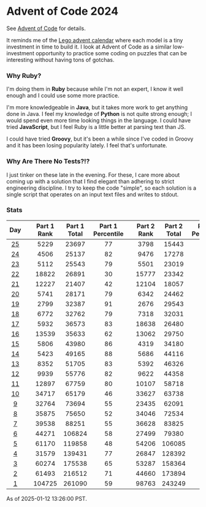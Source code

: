 # Advent of Code 2024

See [Advent of Code](https://adventofcode.com/2024/) for details.

It reminds me of the
[Lego advent calendar](https://www.lego.com/en-us/holiday-gifts/advent-calendars)
where each model is a tiny investment in time to build it.  I look at Advent of
Code as a similar low-investment opportunity to practice some coding on puzzles
that can be interesting without having tons of gotchas.

### Why Ruby?

I'm doing them in **Ruby** because while I'm not an expert, I know it well
enough and I could use some more practice.

I'm more knowledgeable in **Java**, but it takes more work to get anything done
in Java.  I feel my knowledge of **Python** is not quite strong enough; I would
spend even more time looking things in the language.  I could have tried
**JavaScript**, but I feel Ruby is a little better at parsing text than JS.

I could have tried **Groovy**, but it's been a while since I've coded in Groovy
and it has been losing popularity lately.  I feel that's unfortunate.

### Why Are There No Tests?!?

I just tinker on these late in the evening.  For these, I care more about coming
up with a solution that I find elegant than adhering to strict engineering
discipline.  I try to keep the code "simple", so each solution is a single
script that operates on an input text files and writes to stdout.

### Stats

|     Day     |  | Part 1 Rank | Part 1 Total | Part 1 Percentile |  | Part 2 Rank | Part 2 Total | Part 2 Percentile |
|:-----------:|--|:-----------:|:------------:|:-----------------:|--|:-----------:|:------------:|:-----------------:|
| [25](day25) |  |    5229     |    23697     |        77         |  |    3798     |    15443     |        75         |
| [24](day24) |  |    4506     |    25137     |        82         |  |    9476     |    17278     |        45         |
| [23](day23) |  |    5112     |    25543     |        79         |  |    5501     |    23019     |        76         |
| [22](day22) |  |    18822    |    26891     |        30         |  |    15777    |    23342     |        32         |
| [21](day21) |  |    12227    |    21407     |        42         |  |    12104    |    18057     |        32         |
| [20](day20) |  |    5741     |    28171     |        79         |  |    6342     |    24462     |        74         |
| [19](day19) |  |    2799     |    32387     |        91         |  |    2676     |    29543     |        90         |
| [18](day18) |  |    6772     |    32762     |        79         |  |    7318     |    32031     |        77         |
| [17](day17) |  |    5932     |    36573     |        83         |  |    18638    |    26480     |        29         |
| [16](day16) |  |    13539    |    35633     |        62         |  |    13062    |    29750     |        56         |
| [15](day15) |  |    5806     |    43980     |        86         |  |    4319     |    34180     |        87         |
| [14](day14) |  |    5423     |    49165     |        88         |  |    5686     |    44116     |        87         |
| [13](day13) |  |    8352     |    51705     |        83         |  |    5392     |    46326     |        88         |
| [12](day12) |  |    9939     |    55776     |        82         |  |    9622     |    44358     |        78         |
| [11](day11) |  |    12897    |    67759     |        80         |  |    10107    |    58718     |        82         |
| [10](day10) |  |    34717    |    65179     |        46         |  |    33627    |    63738     |        47         |
| [9](day09)  |  |    32764    |    73694     |        55         |  |    23435    |    62091     |        62         |
| [8](day08)  |  |    35875    |    75650     |        52         |  |    34046    |    72534     |        53         |
| [7](day07)  |  |    39538    |    88251     |        55         |  |    36628    |    83825     |        56         |
| [6](day06)  |  |    44271    |    106824    |        58         |  |    27499    |    79380     |        65         |
| [5](day05)  |  |    61170    |    119858    |        48         |  |    54206    |    106085    |        48         |
| [4](day04)  |  |    31579    |    139431    |        77         |  |    26847    |    128392    |        79         |
| [3](day03)  |  |    60274    |    175538    |        65         |  |    53287    |    158364    |        66         |
| [2](day02)  |  |    61493    |    216512    |        71         |  |    44660    |    173894    |        74         |
| [1](day01)  |  |   104725    |    261090    |        59         |  |    98763    |    243249    |        59         |

As of 2025-01-12 13:26:00 PST.
